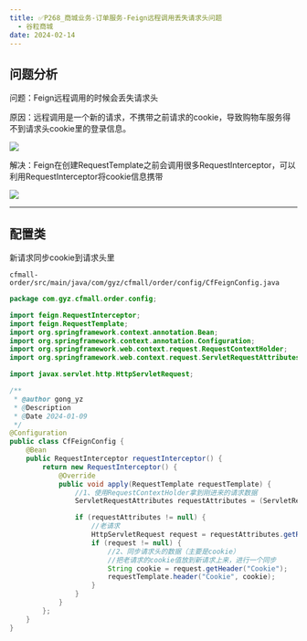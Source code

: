```yaml
---
title: ✅P268_商城业务-订单服务-Feign远程调用丢失请求头问题
  - 谷粒商城
date: 2024-02-14
---
```


<!-- more -->

## 问题分析

问题：Feign远程调用的时候会丢失请求头

原因：远程调用是一个新的请求，不携带之前请求的cookie，导致购物车服务得不到请求头cookie里的登录信息。

![](https://cfmall-hello.oss-cn-beijing.aliyuncs.com/img/202401/59b8e452fa95d51457cd73847055a73a.png#id=CNWzm&originHeight=383&originWidth=957&originalType=binary&ratio=1&rotation=0&showTitle=false&status=done&style=none&title=)

解决：Feign在创建RequestTemplate之前会调用很多RequestInterceptor，可以利用RequestInterceptor将cookie信息携带

![](https://cfmall-hello.oss-cn-beijing.aliyuncs.com/img/202401/911a42f2d412259f2deee98e91d0f6a8.png#id=EQiPf&originHeight=519&originWidth=942&originalType=binary&ratio=1&rotation=0&showTitle=false&status=done&style=none&title=)

---

## 配置类

新请求同步cookie到请求头里

`cfmall-order/src/main/java/com/gyz/cfmall/order/config/CfFeignConfig.java`

```java
package com.gyz.cfmall.order.config;

import feign.RequestInterceptor;
import feign.RequestTemplate;
import org.springframework.context.annotation.Bean;
import org.springframework.context.annotation.Configuration;
import org.springframework.web.context.request.RequestContextHolder;
import org.springframework.web.context.request.ServletRequestAttributes;

import javax.servlet.http.HttpServletRequest;

/**
 * @author gong_yz
 * @Description
 * @Date 2024-01-09
 */
@Configuration
public class CfFeignConfig {
    @Bean
    public RequestInterceptor requestInterceptor() {
        return new RequestInterceptor() {
            @Override
            public void apply(RequestTemplate requestTemplate) {
                //1、使用RequestContextHolder拿到刚进来的请求数据
                ServletRequestAttributes requestAttributes = (ServletRequestAttributes) RequestContextHolder.getRequestAttributes();

                if (requestAttributes != null) {
                    //老请求
                    HttpServletRequest request = requestAttributes.getRequest();
                    if (request != null) {
                        //2、同步请求头的数据（主要是cookie）
                        //把老请求的cookie值放到新请求上来，进行一个同步
                        String cookie = request.getHeader("Cookie");
                        requestTemplate.header("Cookie", cookie);
                    }
                }
            }
        };
    }
}
```
